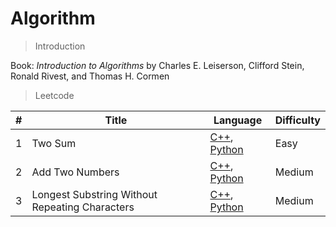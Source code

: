 # Algorithm

 

> Introduction 

Book: *Introduction to Algorithms* by Charles E. Leiserson, Clifford Stein, Ronald Rivest, and Thomas H. Cormen

 

> Leetcode

| #    | Title                                          | Language                                                     | Difficulty |
| ---- | ---------------------------------------------- | ------------------------------------------------------------ | ---------- |
| 1    | Two Sum                                        | [C++](https://github.com/iriswang02/leetcode-practice/blob/master/solutions/twoSum-1/twoSum-1.cpp), [Python](https://github.com/iriswang02/leetcode-practice/blob/master/solutions/twoSum-1/twoSum-1.py) | Easy       |
| 2    | Add Two Numbers                                | [C++](https://github.com/iriswang02/leetcode-practice/blob/master/solutions/addTwoNumbers-2/addTwoNumbers-2.cpp), [Python](https://github.com/iriswang02/leetcode-practice/blob/master/solutions/addTwoNumbers-2/addTwoNumbers-2.py) | Medium     |
| 3    | Longest Substring Without Repeating Characters | [C++](https://github.com/iriswang02/leetcode-practice/blob/master/solutions/lengthOfLongestSubstring-3/lengthOfLongestSubstring-3.cpp), [Python](https://github.com/iriswang02/leetcode-practice/blob/master/solutions/lengthOfLongestSubstring-3/lengthOfLongestSubstring-3.py) | Medium     |

